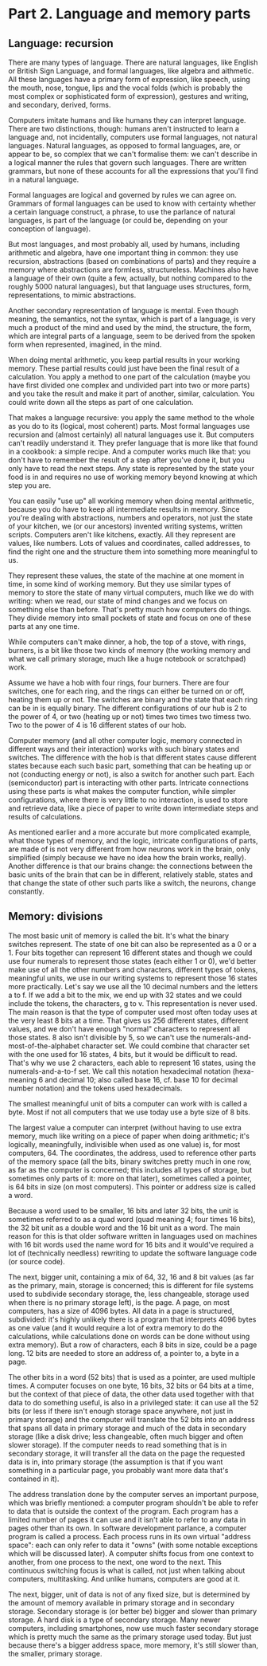 # Part 2. Language and memory parts

## Language: recursion

There are many types of language. There are natural languages, like English or British Sign Language, and formal languages, like algebra and aithmetic. All these languages have a primary form of expression, like speech, using the mouth, nose, tongue, lips and the vocal folds (which is probably the most complex or sophisticated form of expression), gestures and writing, and secondary, derived, forms.

Computers imitate humans and like humans they can interpret language. There are two distinctions, though: humans aren't instructed to learn a language and, not incidentally, computers use formal languages, not natural languages.
Natural languages, as opposed to formal languages, are, or appear to be, so complex that we can't formalise them: we can't describe in a logical manner the rules that govern such languages. There are written grammars, but none of these accounts for all the expressions that you'll find in a natural language.

Formal languages are logical and governed by rules we can agree on. Grammars of formal languages can be used to know with certainty whether a certain language construct, a phrase, to use the parlance of natural languages, is part of the language (or could be, depending on your conception of language).

But most languages, and most probably all, used by humans, including arithmetic and algebra, have one important thing in common: they use recursion, abstractions (based on combinations of parts) and they require a memory where abstractions are formless, structureless. Machines also have a language of their own (quite a few, actually, but nothing compared to the roughly 5000 natural languages), but that language uses structures, form, representations, to mimic abstractions.

Another secondary representation of language is mental. Even though meaning, the semantics, not the syntax, which is part of a language, is very much a product of the mind and used by the mind, the structure, the form, which are integral parts of a language, seem to be derived from the spoken form when represented, imagined, in the mind.

When doing mental arithmetic, you keep partial results in your working memory. These partial results could just have been the final result of a calculation. You apply a method to one part of the calculation (maybe you have first divided one complex and undivided part into two or more parts) and you take the result and make it part of another, similar, calculation. You could write down all the steps as part of one calculation.

That makes a language recursive: you apply the same method to the whole as you do to its (logical, most coherent) parts. Most formal languages use recursion and (almost certainly) all natural languages use it. But computers can't readily understand it. They prefer language that is more like that found in a cookbook: a simple recipe.
And a computer works much like that: you don't have to remember the result of a step after you've done it, but you only have to read the next steps. Any state is represented by the state your food is in and requires no use of working memory beyond knowing at which step you are.

You can easily "use up" all working memory when doing mental arithmetic, because you do have to keep all intermediate results in memory. Since you're dealing with abstractions, numbers and operators, not just the state of your kitchen, we (or our ancestors) invented writing systems, written scripts. Computers aren't like kitchens, exactly. All they represent are values, like numbers. Lots of values and coordinates, called addresses, to find the right one and the structure them into something more meaningful to us.

They represent these values, the state of the machine at one moment in time, in some kind of working memory. But they use similar types of memory to store the state of many virtual computers, much like we do with writing: when we read, our state of mind changes and we focus on something else than before. That's pretty much how computers do things. They divide memory into small pockets of state and focus on one of these parts at any one time.

While computers can't make dinner, a hob, the top of a stove, with rings, burners, is a bit like those two kinds of memory (the working memory and what we call primary storage, much like a huge notebook or scratchpad) work.

Assume we have a hob with four rings, four burners. There are four switches, one for each ring, and the rings can either be turned on or off, heating them up or not. The switches are binary and the state that each ring can be in is equally binary.
The different configurations of our hub is 2 to the power of 4, or two (heating up or not) times two times two timess two. Two to the power of 4 is 16 different states of our hob.

Computer memory (and all other computer logic, memory connected in different ways and their interaction) works with such binary states and switches. The difference with the hob is that different states cause different states because each such basic part, something that can be heating up or not (conducting energy or not), is also a switch for another such part. Each (semiconductor) part is interacting with other parts. Intricate connections using these parts is what makes the computer function, while simpler configurations, where there is very little to no interaction, is used to store and retrieve data, like a piece of paper to write down intermediate steps and results of calculations.

As mentioned earlier and a more accurate but more complicated example, what those types of memory, and the logic, intricate configurations of parts, are made of is not very different from how neurons work in the brain, only simplified (simply because we have no idea how the brain works, really). Another difference is that our brains change: the connections between the basic units of the brain that can be in different, relatively stable, states and that change the state of other such parts like a switch, the neurons, change constantly.

## Memory: divisions

The most basic unit of memory is called the bit. It's what the binary switches represent. The state of one bit can also be represented as a 0 or a 1. Four bits together can represent 16 different states and though we could use four numerals to represent those states (each either 1 or 0), we'd better make use of all the other numbers and characters, different types of tokens, meaningful units, we use in our writing systems to represent those 16 states more practically. Let's say we use all the 10 decimal numbers and the letters a to f.
If we add a bit to the mix, we end up with 32 states and we could include the tokens, the characters, g to v. This representation is never used. The main reason is that the type of computer used most often today uses at the very least 8 bits at a time. That gives us 256 different states, different values, and we don't have enough "normal" characters to represent all those states. 8 also isn't divisible by 5, so we can't use the numerals-and-most-of-the-alphabet character set. We could combine that character set with the one used for 16 states, 4 bits, but it would be difficult to read. That's why we use 2 characters, each able to represent 16 states, using the numerals-and-a-to-f set. We call this notation hexadecimal notation (hexa- meaning 6 and decimal 10; also called base 16, cf. base 10 for decimal number notation) and the tokens used hexadecimals.

The smallest meaningful unit of bits a computer can work with is called a byte. Most if not all computers that we use today use a byte size of 8 bits.

The largest value a computer can interpret (without having to use extra memory, much like writing on a piece of paper when doing arithmetic; it's logically, meaningfully, indivisible when used as one value) is, for most computers, 64. The coordinates, the address, used to reference other parts of the memory space (all the bits, binary switches pretty much in one row, as far as the computer is concerned; this includes all types of storage, but sometimes only parts of it: more on that later), sometimes called a pointer, is 64 bits in size (on most computers). This pointer or address size is called a word.

Because a word used to be smaller, 16 bits and later 32 bits, the unit is sometimes referred to as a quad word (quad meaning 4; four times 16 bits), the 32 bit unit as a double word and the 16 bit unit as a word. The main reason for this is that older software written in languages used on machines with 16 bit words used the name word for 16 bits and it would've required a lot of (technically needless) rewriting to update the software language code (or source code).

The next, bigger unit, containing a mix of 64, 32, 16 and 8 bit values (as far as the primary, main, storage is concerned; this is different for file systems used to subdivide secondary storage, the, less changeable, storage used when there is no primary storage left), is the page. A page, on most computers, has a size of 4096 bytes. All data in a page is structured, subdivided: it's highly unlikely there is a program that interprets 4096 bytes as one value (and it would require a lot of extra memory to do the calculations, while calculations done on words can be done without using extra memory). But a row of characters, each 8 bits in size, could be a page long. 12 bits are needed to store an address of, a pointer to, a byte in a page.

The other bits in a word (52 bits) that is used as a pointer, are used multiple times. A computer focuses on one byte, 16 bits, 32 bits or 64 bits at a time, but the context of that piece of data, the other data used together with that data to do something useful, is also in a privileged state: it can use all the 52 bits (or less if there isn't enough storage space anywhere, not just in primary storage) and the computer will translate the 52 bits into an address that spans all data in primary storage and much of the data in secondary storage (like a disk drive; less changeable, often much bigger and often slower storage). If the computer needs to read something that is in secondary storage, it will transfer all the data on the page the requested data is in, into primary storage (the assumption is that if you want something in a particular page, you probably want more data that's contained in it).

The address translation done by the computer serves an important purpose, which was briefly mentioned: a computer program shouldn't be able to refer to data that is outside the context of the program. Each program has a limited number of pages it can use and it isn't able to refer to any data in pages other than its own. In software development parlance, a computer program is called a process. Each process runs in its own virtual "address space": each can only refer to data it "owns" (with some notable exceptions which will be discussed later). A computer shifts focus from one context to another, from one process to the next, one word to the next. This continuous switching focus is what is called, not just when talking about computers, multitasking. And unlike humans, computers are good at it.

The next, bigger, unit of data is not of any fixed size, but is determined by the amount of memory available in primary storage and in secondary storage. Secondary storage is (or better be) bigger and slower than primary storage. A hard disk is a type of secondary storage. Many newer computers, including smartphones, now use much faster secondary storage which is pretty much the same as the primary storage used today. But just because there's a bigger address space, more memory, it's still slower than, the smaller, primary storage.


